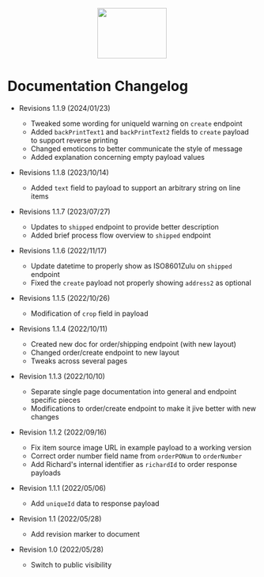<p align="center">
  <img width="140" height="102" src="https://gfs-na.richardphotolab.com/img/logo/rpl-logo.png">
</p>

# Documentation Changelog
+ Revisions 1.1.9 (2024/01/23)
	- Tweaked some wording for uniqueId warning on `create` endpoint
	- Added `backPrintText1` and `backPrintText2` fields to `create` payload to support reverse printing
	- Changed emoticons to better communicate the style of message
	- Added explanation concerning empty payload values
+ Revisions 1.1.8 (2023/10/14)
	- Added `text` field to payload to support an arbitrary string on line items
+ Revisions 1.1.7 (2023/07/27)
	- Updates to `shipped` endpoint to provide better description
	- Added brief process flow overview to `shipped` endpoint

+ Revisions 1.1.6 (2022/11/17)
	- Update datetime to properly show as ISO8601Zulu on `shipped` endpoint
	- Fixed the `create` payload not properly showing `address2` as optional

+ Revisions 1.1.5 (2022/10/26)
	- Modification of `crop` field in payload

+ Revisions 1.1.4 (2022/10/11)
	- Created new doc for order/shipping endpoint (with new layout)
	- Changed order/create endpoint to new layout
	- Tweaks across several pages

+ Revision 1.1.3 (2022/10/10)
	- Separate single page documentation into general and endpoint specific pieces
	- Modifications to order/create endpoint to make it jive better with new changes

+ Revision 1.1.2 (2022/09/16)
	- Fix item source image URL in example payload to a working version
	- Correct order number field name from `orderPONum` to `orderNumber`
	- Add Richard's internal identifier as `richardId` to order response payloads

+ Revision 1.1.1 (2022/05/06)
	- Add `uniqueId` data to response payload

+ Revision 1.1 (2022/05/28)
	- Add revision marker to document

+ Revision 1.0 (2022/05/28)
	- Switch to public visibility
